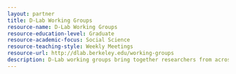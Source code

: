 ```yaml
---
layout: partner 
title: D-Lab Working Groups
resource-name: D-Lab Working Groups
resource-education-level: Graduate
resource-academic-focus: Social Science
resource-teaching-style: Weekly Meetings
resource-url: http://dlab.berkeley.edu/working-groups
description: D-Lab working groups bring together researchers from across disciplines and departments who share a common interest under the broad rubric of data-intensive social science. These self-organizing groups meet regularly to discuss relevant research, master a new technological skill, or collaborate on a project.
---
```

